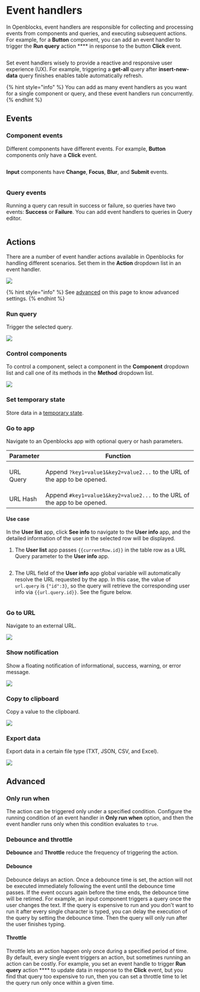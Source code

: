 # Event handlers

In Openblocks, event handlers are responsible for collecting and processing events from components and queries, and executing subsequent actions. For example, for a **Button** component, you can add an event handler to trigger the **Run query** action **** in response to the button **Click** event.

<figure><img src="../.gitbook/assets/image (19).png" alt=""><figcaption></figcaption></figure>

Set event handlers wisely to provide a reactive and responsive user experience (UX). For example, triggering a **get-all** query after **insert-new-data** query finishes enables table automatically refresh.

{% hint style="info" %}
You can add as many event handlers as you want for a single component or query, and these event handlers run concurrently.
{% endhint %}

## Events

### Component events

Different components have different events. For example, **Button** components only have a **Click** event.

<figure><img src="../.gitbook/assets/Component-events.png" alt=""><figcaption></figcaption></figure>

**Input** components have **Change**, **Focus**, **Blur**, and **Submit** events.

<figure><img src="../.gitbook/assets/image (10) (1).png" alt=""><figcaption></figcaption></figure>

### Query events

Running a query can result in success or failure, so queries have two events: **Success** or **Failure**. You can add event handlers to queries in Query editor.

<figure><img src="../.gitbook/assets/image (38).png" alt=""><figcaption></figcaption></figure>

## Actions

There are a number of event handler actions available in Openblocks for handling different scenarios. Set them in the **Action** dropdown list in an event handler.

![](<../.gitbook/assets/image (1) (1).png>)

{% hint style="info" %}
See [advanced](event-handlers.md#advanced) on this page to know advanced settings.
{% endhint %}

### Run query

Trigger the selected query.

![](<../.gitbook/assets/image (7) (1).png>)

### Control components

To control a component, select a component in the **Component** dropdown list and call one of its methods in the **Method** dropdown list.

![](<../.gitbook/assets/image (17).png>)

### Set temporary state

Store data in a [temporary state](write-javascript/temporary-state.md).&#x20;

### Go to app

Navigate to an Openblocks app with optional query or hash parameters.

| Parameter            | Function                                                                                            |
| -------------------- | --------------------------------------------------------------------------------------------------- |
| <p>URL Query<br></p> | <p>Append <code>?key1=value1&#x26;key2=value2...</code> to the URL of the app to be opened.<br></p> |
| URL Hash             | Append `#key1=value1&key2=value2...` to the URL of the app to be opened.                            |

#### **Use case**

In the **User list** app, click **See info** to navigate to the **User info** app, and the detailed information of the user in the selected row will be displayed.

1.  The **User list** app passes `{{currentRow.id}}` in the table row as a URL Query parameter to the **User info** app.

    <figure><img src="../.gitbook/assets/image (20) (1).png" alt=""><figcaption></figcaption></figure>
2.  The URL field of the **User info** app global variable will automatically resolve the URL requested by the app. In this case, the value of `url.query` is `{"id":3}`, so the query will retrieve the corresponding user info via `{{url.query.id}}`. See the figure below.

    <figure><img src="../.gitbook/assets/image (14).png" alt=""><figcaption></figcaption></figure>

### Go to URL

Navigate to an external URL.

![](<../.gitbook/assets/image (6) (1).png>)

### Show notification

Show a floating notification of informational, success, warning, or error message.

![](<../.gitbook/assets/image (25).png>)

### Copy to clipboard

Copy a value to the clipboard.

![](<../.gitbook/assets/image (35) (1).png>)

### Export data

Export data in a certain file type (TXT, JSON, CSV, and Excel).

![](../.gitbook/assets/Export-data.png)

## Advanced

### Only run when

The action can be triggered only under a specified condition. Configure the running condition of an event handler in **Only run when** option, and then the event handler runs only when this condition evaluates to `true`.

### Debounce and throttle

**Debounce** and **Throttle** reduce the frequency of triggering the action.

#### **Debounce**

Debounce delays an action. Once a debounce time is set, the action will not be executed immediately following the event until the debounce time passes. If the event occurs again before the time ends, the debounce time will be retimed. For example, an input component triggers a query once the user changes the text. If the query is expensive to run and you don't want to run it after every single character is typed, you can delay the execution of the query by setting the debounce time. Then the query will only run after the user finishes typing.

#### **Throttle**

Throttle lets an action happen only once during a specified period of time. By default, every single event triggers an action, but sometimes running an action can be costly. For example, you set an event handle to trigger **Run query** action **** to update data in response to the **Click** event, but you find that query too expensive to run, then you can set a throttle time to let the query run only once within a given time.
